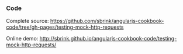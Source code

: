 ### Code

Complete source:
<https://github.com/sbrink/angularjs-cookbook-code/tree/gh-pages/testing-mock-http-requests>

Online demo:
<http://sbrink.github.io/angularjs-cookbook-code/testing-mock-http-requests/>
